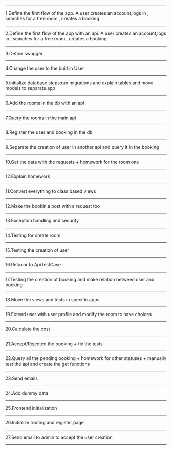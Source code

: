 ___________________________________________________________________________
1.Define the first flow of the app.
A user creates an account,logs in , searches for a free room , creates a booking  
___________________________________________________________________________
2.Define the first flow of the app with an api.
A user creates an account,logs in , searches for a free room , creates a booking  
___________________________________________________________________________
3.Define swagger
___________________________________________________________________________
4.Change the user to the built in User 
___________________________________________________________________________
5.initialize database 
steps:run migrations and explain tables and move models to separate app 
___________________________________________________________________________
6.Add the rooms in the db with an api
___________________________________________________________________________
7.Query the rooms in the main api 
___________________________________________________________________________
8.Register the user and booking in the db 
___________________________________________________________________________
9.Separate the creation of user in another api and query it in the booking 
___________________________________________________________________________
10.Get the data with the requests + homework for the room one  
___________________________________________________________________________
12.Explain homework 
___________________________________________________________________________
11.Convert everything to class based views
___________________________________________________________________________
12.Make the bookin a post with a request too 
___________________________________________________________________________
13.Exception handling and security
___________________________________________________________________________
14.Testing for create room 
___________________________________________________________________________
15.Testing the creation of user 
___________________________________________________________________________
16.Refacor to ApiTestCase
___________________________________________________________________________
17.Testing the creation of booking  and make relation between user and booking 
___________________________________________________________________________
18.Move the views and tests in specific apps
___________________________________________________________________________
19.Extend user with user profile and modify the room to have choices
___________________________________________________________________________
20.Calculate the cost
___________________________________________________________________________
21.Accept/Rejected the booking + fix the tests
___________________________________________________________________________
22.Query all the pending booking + homework for other statuses  + manually test the api and create the get functions
___________________________________________________________________________
23.Send emails
___________________________________________________________________________
24.Add dummy data 
___________________________________________________________________________
25.Frontend initialization
___________________________________________________________________________
26.Initialize routing and register page
___________________________________________________________________________
27.Send email to admin to accept the user creation
___________________________________________________________________________